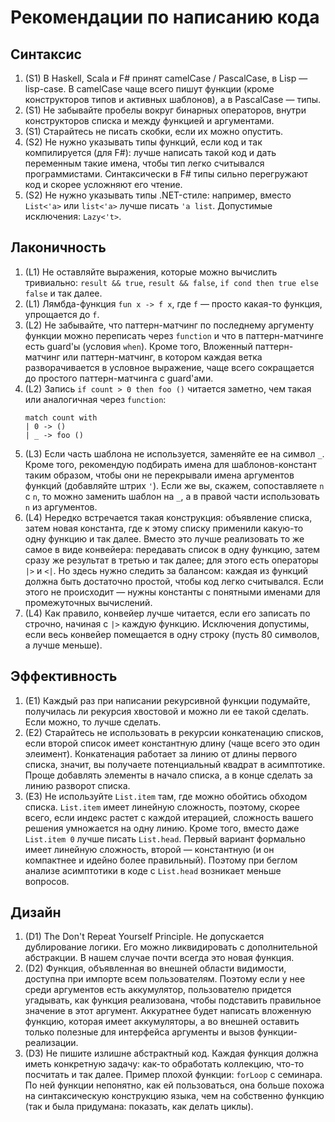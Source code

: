 # Рекомендации по написанию кода

## Синтаксис

1. (S1) В Haskell, Scala и F# принят camelCase / PascalCase, в Lisp — lisp-case. В camelCase чаще всего пишут функции (кроме конструкторов типов и активных шаблонов), а в PascalCase — типы.
1. (S1) Не забывайте пробелы вокруг бинарных операторов, внутри конструкторов списка и между функцией и аргументами.
1. (S1) Старайтесь не писать скобки, если их можно опустить.
1. (S2) Не нужно указывать типы функций, если код и так компилируется (для F#): лучше написать такой код и дать переменным такие имена, чтобы тип легко считывался программистами. Синтаксически в F# типы сильно перегружают код и скорее усложняют его чтение.
1. (S2) Не нужно указывать типы .NET-стиле: например, вместо `List<'a>` или `list<'a>` лучше писать `'a list`. Допустимые исключения: `Lazy<'t>`.

## Лаконичность

1. (L1) Не оставляйте выражения, которые можно вычислить тривиально: `result && true`, `result && false`, `if cond then true else false` и так далее.
1. (L1) Лямбда-функция `fun x -> f x`, где `f` — просто какая-то функция, упрощается до `f`.
1. (L2) Не забывайте, что паттерн-матчинг по последнему аргументу функции можно переписать через `function` и что в паттерн-матчинге есть guard'ы (условия `when`). Кроме того, Вложенный паттерн-матчинг или паттерн-матчинг, в котором каждая ветка разворачивается в условное выражение, чаще всего сокращается до простого паттерн-матчинга с guard'ами.
1. (L2) Запись `if count > 0 then foo ()` читается заметно, чем такая или аналогичная через `function`:
   ```F#
   match count with
   | 0 -> ()
   | _ -> foo ()
   ```
1. (L3) Если часть шаблона не используется, заменяйте ее на символ `_`. Кроме того, рекомендую подбирать имена для шаблонов-констант таким образом, чтобы они не перекрывали имена аргументов функций (добавляйте штрих `'`). Если же вы, скажем, сопоставляете `n` c `n`, то можно заменить шаблон на `_`, а в правой части использовать `n` из аргументов.
1. (L4) Нередко встречается такая конструкция: объявление списка, затем новая константа, где к этому списку применили какую-то одну функцию и так далее. Вместо это лучше реализовать то же самое в виде конвейера: передавать список в одну функцию, затем сразу же результат в третью и так далее; для этого есть операторы `|>` и `<|`. Но здесь нужно следить за балансом: каждая из функций должна быть достаточно простой, чтобы код легко считывался. Если этого не происходит — нужны константы с понятными именами для промежуточных вычислений.
1. (L4) Как правило, конвейер лучше читается, если его записать по строчно, начиная с `|>` каждую функцию. Исключения допустимы, если весь конвейер помещается в одну строку (пусть 80 символов, а лучше меньше).

## Эффективность

1. (E1) Каждый раз при написании рекурсивной функции подумайте, получилась ли рекурсия хвостовой и можно ли ее такой сделать. Если можно, то лучше сделать.
1. (E2) Старайтесь не использовать в рекурсии конкатенацию списков, если второй список имеет константную длину (чаще всего это один элеимент). Конкатенация работает за линию от длины первого списка, значит, вы получаете потенциальный квадрат в асимптотике. Проще добавлять элементы в начало списка, а в конце сделать за линию разворот списка.
1. (E3) Не используйте `List.item` там, где можно обойтись обходом списка. `List.item` имеет линейную сложность, поэтому, скорее всего, если индекс растет с каждой итерацией, сложность вашего решения умножается на одну линию. Кроме того, вместо даже `List.item 0` лучше писать `List.head`. Первый вариант формально имеет линейную сложность, второй — константную (и он компактнее и идейно более правильный). Поэтому при беглом анализе асимптотики в коде с `List.head` возникает меньше вопросов.

## Дизайн

1. (D1) The Don't Repeat Yourself Principle. Не допускается дублирование логики. Его можно ликвидировать с дополнительной абстракции. В нашем случае почти всегда это новая функция.
1. (D2) Функция, объявленная во внешней области видимости, доступна при импорте всем пользователям. Поэтому если у нее среди аргументов есть аккумулятор, пользователю придется угадывать, как функция реализована, чтобы подставить правильное значение в этот аргумент. Аккуратнее будет написать вложенную функцию, которая имеет аккумуляторы, а во внешней оставить только полезные для интерфейса аргументы и вызов функции-реализации.
1. (D3) Не пишите излишне абстрактный код. Каждая функция должна иметь конкретную задачу: как-то обработать коллекцию, что-то посчитать и так далее. Пример плохой функции: `forLoop` с семинара. По ней функции непонятно, как ей пользоваться, она больше похожа на синтаксическую конструкцию языка, чем на собственно функцию (так и была придумана: показать, как делать циклы).
